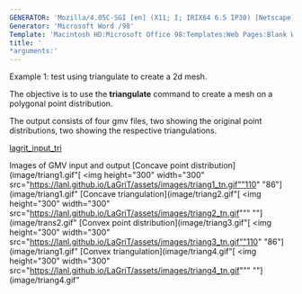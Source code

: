 ```yaml
---
GENERATOR: 'Mozilla/4.05C-SGI [en] (X11; I; IRIX64 6.5 IP30) [Netscape]'
Generator: 'Microsoft Word /98'
Template: 'Macintosh HD:Microsoft Office 98:Templates:Web Pages:Blank Web Page'
title: '
*arguments:'
---
```


Example 1: test using triangulate to create a 2d mesh.

 The objective is to use the **triangulate** command to create a mesh
 on a polygonal point distribution.

 The output consists of four gmv files, two showing the original point
 distributions, two showing the respective triangulations.

 [lagrit\_input\_tri](../lagrit_input_tri)

Images of GMV input and output
[Concave point
distribution](image/triang1.gif"[
<img height="300" width="300" src="https://lanl.github.io/LaGriT/assets/images/triang1_tn.gif""110"
"86"](image/triang1.gif"
[Concave
triangulation](image/triang2.gif"[
<img height="300" width="300" src="https://lanl.github.io/LaGriT/assets/images/triang2_tn.gif"""
""](image/trans2.gif"
[Convex point
distribution](image/triang3.gif"[
<img height="300" width="300" src="https://lanl.github.io/LaGriT/assets/images/triang3_tn.gif""110"
"86"](image/triang1.gif"
[Convex
triangulation](image/triang4.gif"[
<img height="300" width="300" src="https://lanl.github.io/LaGriT/assets/images/triang4_tn.gif"""
""](image/triang4.gif"
